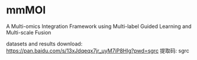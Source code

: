 # mmMOI
A Multi-omics Integration Framework using Multi-label Guided Learning and Multi-scale Fusion

datasets and results download: https://pan.baidu.com/s/13xJdqeqx7jr_uyM7iP8HIg?pwd=sgrc 提取码: sgrc 
